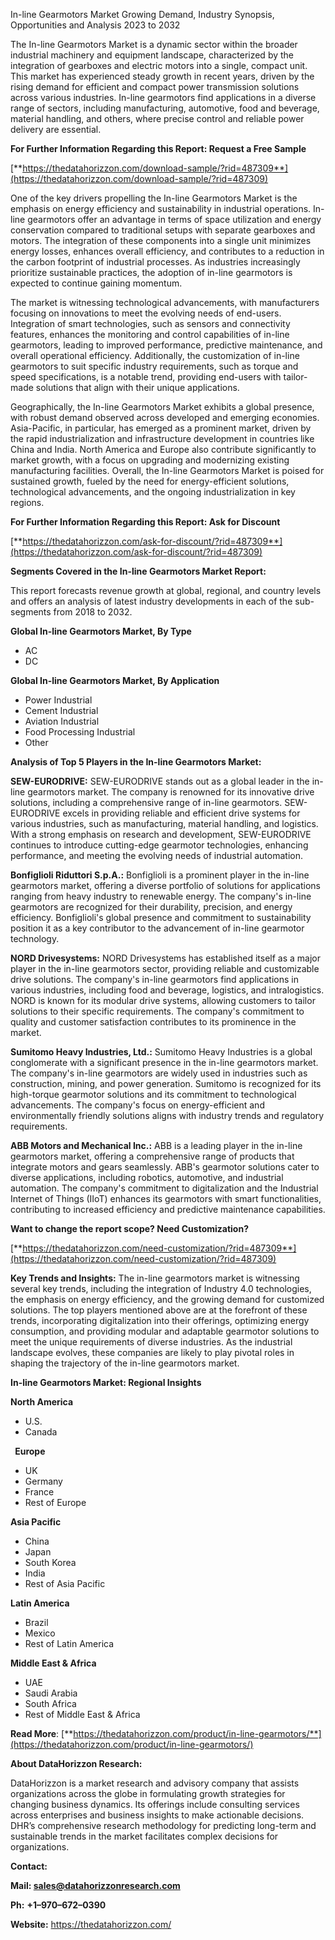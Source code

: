﻿In-line Gearmotors Market Growing Demand, Industry Synopsis, Opportunities and Analysis 2023 to 2032

The In-line Gearmotors Market is a dynamic sector within the broader industrial machinery and equipment landscape, characterized by the integration of gearboxes and electric motors into a single, compact unit. This market has experienced steady growth in recent years, driven by the rising demand for efficient and compact power transmission solutions across various industries. In-line gearmotors find applications in a diverse range of sectors, including manufacturing, automotive, food and beverage, material handling, and others, where precise control and reliable power delivery are essential.

**For Further Information Regarding this Report: Request a Free Sample**

[**https://thedatahorizzon.com/download-sample/?rid=487309**](https://thedatahorizzon.com/download-sample/?rid=487309)

One of the key drivers propelling the In-line Gearmotors Market is the emphasis on energy efficiency and sustainability in industrial operations. In-line gearmotors offer an advantage in terms of space utilization and energy conservation compared to traditional setups with separate gearboxes and motors. The integration of these components into a single unit minimizes energy losses, enhances overall efficiency, and contributes to a reduction in the carbon footprint of industrial processes. As industries increasingly prioritize sustainable practices, the adoption of in-line gearmotors is expected to continue gaining momentum.

The market is witnessing technological advancements, with manufacturers focusing on innovations to meet the evolving needs of end-users. Integration of smart technologies, such as sensors and connectivity features, enhances the monitoring and control capabilities of in-line gearmotors, leading to improved performance, predictive maintenance, and overall operational efficiency. Additionally, the customization of in-line gearmotors to suit specific industry requirements, such as torque and speed specifications, is a notable trend, providing end-users with tailor-made solutions that align with their unique applications.

Geographically, the In-line Gearmotors Market exhibits a global presence, with robust demand observed across developed and emerging economies. Asia-Pacific, in particular, has emerged as a prominent market, driven by the rapid industrialization and infrastructure development in countries like China and India. North America and Europe also contribute significantly to market growth, with a focus on upgrading and modernizing existing manufacturing facilities. Overall, the In-line Gearmotors Market is poised for sustained growth, fueled by the need for energy-efficient solutions, technological advancements, and the ongoing industrialization in key regions.

**For Further Information Regarding this Report: Ask for Discount**	

[**https://thedatahorizzon.com/ask-for-discount/?rid=487309**](https://thedatahorizzon.com/ask-for-discount/?rid=487309)

**Segments Covered in the In-line Gearmotors Market Report:**

This report forecasts revenue growth at global, regional, and country levels and offers an analysis of latest industry developments in each of the sub-segments from 2018 to 2032.

**Global In-line Gearmotors Market, By Type**

- AC
- DC

**Global In-line Gearmotors Market, By Application**

- Power Industrial
- Cement Industrial
- Aviation Industrial
- Food Processing Industrial
- Other

**Analysis of Top 5 Players in the In-line Gearmotors Market:**

**SEW-EURODRIVE:** SEW-EURODRIVE stands out as a global leader in the in-line gearmotors market. The company is renowned for its innovative drive solutions, including a comprehensive range of in-line gearmotors. SEW-EURODRIVE excels in providing reliable and efficient drive systems for various industries, such as manufacturing, material handling, and logistics. With a strong emphasis on research and development, SEW-EURODRIVE continues to introduce cutting-edge gearmotor technologies, enhancing performance, and meeting the evolving needs of industrial automation.

**Bonfiglioli Riduttori S.p.A.:** Bonfiglioli is a prominent player in the in-line gearmotors market, offering a diverse portfolio of solutions for applications ranging from heavy industry to renewable energy. The company's in-line gearmotors are recognized for their durability, precision, and energy efficiency. Bonfiglioli's global presence and commitment to sustainability position it as a key contributor to the advancement of in-line gearmotor technology.

**NORD Drivesystems:** NORD Drivesystems has established itself as a major player in the in-line gearmotors sector, providing reliable and customizable drive solutions. The company's in-line gearmotors find applications in various industries, including food and beverage, logistics, and intralogistics. NORD is known for its modular drive systems, allowing customers to tailor solutions to their specific requirements. The company's commitment to quality and customer satisfaction contributes to its prominence in the market.

**Sumitomo Heavy Industries, Ltd.:** Sumitomo Heavy Industries is a global conglomerate with a significant presence in the in-line gearmotors market. The company's in-line gearmotors are widely used in industries such as construction, mining, and power generation. Sumitomo is recognized for its high-torque gearmotor solutions and its commitment to technological advancements. The company's focus on energy-efficient and environmentally friendly solutions aligns with industry trends and regulatory requirements.

**ABB Motors and Mechanical Inc.:** ABB is a leading player in the in-line gearmotors market, offering a comprehensive range of products that integrate motors and gears seamlessly. ABB's gearmotor solutions cater to diverse applications, including robotics, automotive, and industrial automation. The company's commitment to digitalization and the Industrial Internet of Things (IIoT) enhances its gearmotors with smart functionalities, contributing to increased efficiency and predictive maintenance capabilities.

**Want to change the report scope? Need Customization?**

[**https://thedatahorizzon.com/need-customization/?rid=487309**](https://thedatahorizzon.com/need-customization/?rid=487309)

**Key Trends and Insights:** The in-line gearmotors market is witnessing several key trends, including the integration of Industry 4.0 technologies, the emphasis on energy efficiency, and the growing demand for customized solutions. The top players mentioned above are at the forefront of these trends, incorporating digitalization into their offerings, optimizing energy consumption, and providing modular and adaptable gearmotor solutions to meet the unique requirements of diverse industries. As the industrial landscape evolves, these companies are likely to play pivotal roles in shaping the trajectory of the in-line gearmotors market.

**In-line Gearmotors Market: Regional Insights**

**North America**

- U.S.
- Canada

` `**Europe**

- UK
- Germany
- France
- Rest of Europe

**Asia Pacific**

- China
- Japan
- South Korea
- India
- Rest of Asia Pacific

**Latin America**

- Brazil
- Mexico
- Rest of Latin America

**Middle East & Africa**

- UAE
- Saudi Arabia
- South Africa
- Rest of Middle East & Africa

**Read More**: [**https://thedatahorizzon.com/product/in-line-gearmotors/**](https://thedatahorizzon.com/product/in-line-gearmotors/)

**About DataHorizzon Research:**

DataHorizzon is a market research and advisory company that assists organizations across the globe in formulating growth strategies for changing business dynamics. Its offerings include consulting services across enterprises and business insights to make actionable decisions. DHR’s comprehensive research methodology for predicting long-term and sustainable trends in the market facilitates complex decisions for organizations.

**Contact:**

**Mail: <sales@datahorizzonresearch.com>**

**Ph:** **+1–970–672–0390**

**Website:** <https://thedatahorizzon.com/>


